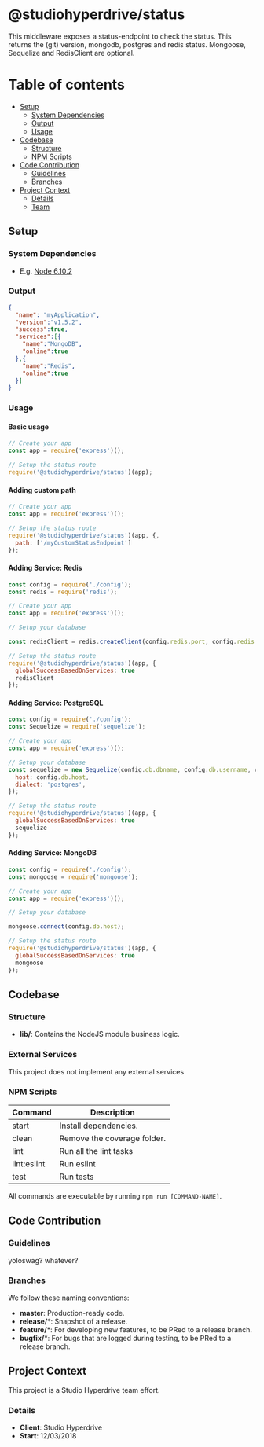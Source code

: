 # @studiohyperdrive/status #

This middleware exposes a status-endpoint to check the status. This returns the (git) version, mongodb, postgres and redis status. Mongoose, Sequelize and RedisClient are optional.

# Table of contents #

* [Setup](#setup)
  * [System Dependencies](#system-dependencies)
  * [Output](#output)
  * [Usage](#usage)
* [Codebase](#codebase)
  * [Structure](#structure)
  * [NPM Scripts](#npm-scripts)
* [Code Contribution](#code-contribution)
  * [Guidelines](#guidelines)
  * [Branches](#branches)
* [Project Context](#project-context)
  * [Details](#details)
  * [Team](#team)

## Setup ##

### System Dependencies ###

* E.g. [Node 6.10.2](https://nodejs.org/en/)

### Output ###

```json
{
  "name": "myApplication",
  "version":"v1.5.2",
  "success":true,
  "services":[{
    "name":"MongoDB",
    "online":true
  },{
    "name":"Redis",
    "online":true
  }]
}
```

### Usage ###

#### Basic usage ####

```js
// Create your app
const app = require('express')();

// Setup the status route
require('@studiohyperdrive/status')(app);

```

#### Adding custom path ####

```js
// Create your app
const app = require('express')();

// Setup the status route
require('@studiohyperdrive/status')(app, {,
  path: ['/myCustomStatusEndpoint']
});

```

#### Adding Service: Redis ####

```js
const config = require('./config');
const redis = require('redis');

// Create your app
const app = require('express')();

// Setup your database

const redisClient = redis.createClient(config.redis.port, config.redis.host, { socket_keepalive: true });

// Setup the status route
require('@studiohyperdrive/status')(app, {
  globalSuccessBasedOnServices: true
  redisClient
});

```

#### Adding Service: PostgreSQL ####

```js
const config = require('./config');
const Sequelize = require('sequelize');

// Create your app
const app = require('express')();

// Setup your database
const sequelize = new Sequelize(config.db.dbname, config.db.username, config.db.password, {
  host: config.db.host,
  dialect: 'postgres',
});

// Setup the status route
require('@studiohyperdrive/status')(app, {
  globalSuccessBasedOnServices: true
  sequelize
});

```

#### Adding Service: MongoDB ####

```js
const config = require('./config');
const mongoose = require('mongoose');

// Create your app
const app = require('express')();

// Setup your database

mongoose.connect(config.db.host);

// Setup the status route
require('@studiohyperdrive/status')(app, {
  globalSuccessBasedOnServices: true
  mongoose
});

```

## Codebase ##

### Structure ###

* **lib/**: Contains the NodeJS module business logic.

### External Services ###

This project does not implement any external services

### NPM Scripts ###

| Command       | Description                                 |
| ------------- | ------------------------------------------- |
| start         | Install dependencies.                       |
| clean         | Remove the coverage folder.                 |
| lint          | Run all the lint tasks                      |
| lint:eslint   | Run eslint                                  |
| test          | Run tests                                   |

All commands are executable by running `npm run [COMMAND-NAME]`.

## Code Contribution ##

### Guidelines ###

yoloswag? whatever?

### Branches ###

We follow these naming conventions:

* **master**: Production-ready code.
* **release/***: Snapshot of a release.
* **feature/***: For developing new features, to be PRed to a release branch.
* **bugfix/***: For bugs that are logged during testing, to be PRed to a release branch.

## Project Context ##

This project is a Studio Hyperdrive team effort.

### Details ###

* **Client**: Studio Hyperdrive
* **Start**: 12/03/2018
